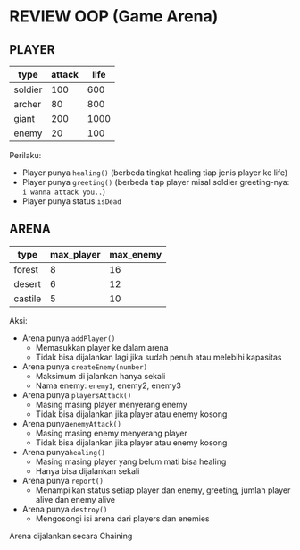 # REVIEW OOP (Game Arena)

## PLAYER

| type    | attack | life |
| ------- | ------ | ---- |
| soldier | 100    | 600  |
| archer  | 80     | 800  |
| giant   | 200    | 1000 |
| enemy   | 20     | 100  |

Perilaku: 

- Player punya `healing()` (berbeda tingkat healing tiap jenis player ke life)
- Player punya `greeting()` (berbeda tiap player misal soldier greeting-nya: `i wanna attack you..`)
- Player punya status `isDead`

## ARENA

| type    | max_player | max_enemy |
| ------- | ---------- | --------- |
| forest  | 8          | 16        |
| desert  | 6          | 12        |
| castile | 5          | 10        |

Aksi: 

- Arena punya `addPlayer()` 
  - Memasukkan player ke dalam arena
  - Tidak bisa dijalankan lagi jika sudah penuh atau melebihi kapasitas
- Arena punya `createEnemy(number)` 
  - Maksimum di jalankan hanya sekali
  - Nama enemy: `enemy1`, enemy2, enemy3
- Arena punya `playersAttack()`
  - Masing masing player menyerang enemy
  - Tidak bisa dijalankan jika player atau enemy kosong
- Arena punya`enemyAttack()` 
  - Masing masing enemy menyerang player
  - Tidak bisa dijalankan jika player atau enemy kosong
- Arena punya`healing()` 
  - Masing masing player yang belum mati bisa healing
  - Hanya bisa dijalankan sekali
- Arena punya `report()` 
  - Menampilkan status setiap player dan enemy, greeting, jumlah player alive dan enemy alive
- Arena punya `destroy()`
  - Mengosongi isi arena dari players dan enemies

Arena dijalankan secara Chaining

 



